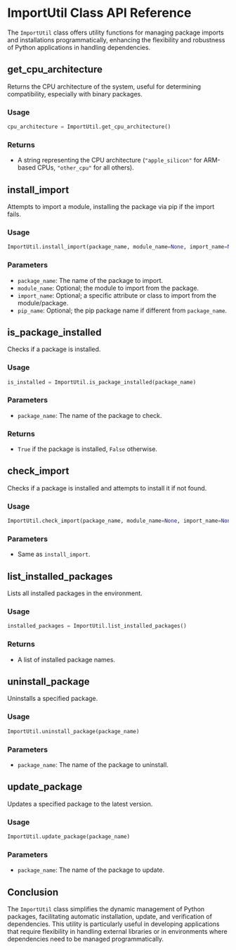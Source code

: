 

# ImportUtil Class API Reference

The `ImportUtil` class offers utility functions for managing package imports and installations programmatically, enhancing the flexibility and robustness of Python applications in handling dependencies.

## get_cpu_architecture

Returns the CPU architecture of the system, useful for determining compatibility, especially with binary packages.

### Usage

```python
cpu_architecture = ImportUtil.get_cpu_architecture()
```

### Returns

- A string representing the CPU architecture (`"apple_silicon"` for ARM-based CPUs, `"other_cpu"` for all others).

## install_import

Attempts to import a module, installing the package via pip if the import fails.

### Usage

```python
ImportUtil.install_import(package_name, module_name=None, import_name=None, pip_name=None)
```

### Parameters

- `package_name`: The name of the package to import.
- `module_name`: Optional; the module to import from the package.
- `import_name`: Optional; a specific attribute or class to import from the module/package.
- `pip_name`: Optional; the pip package name if different from `package_name`.

## is_package_installed

Checks if a package is installed.

### Usage

```python
is_installed = ImportUtil.is_package_installed(package_name)
```

### Parameters

- `package_name`: The name of the package to check.

### Returns

- `True` if the package is installed, `False` otherwise.

## check_import

Checks if a package is installed and attempts to install it if not found.

### Usage

```python
ImportUtil.check_import(package_name, module_name=None, import_name=None, pip_name=None)
```

### Parameters

- Same as `install_import`.

## list_installed_packages

Lists all installed packages in the environment.

### Usage

```python
installed_packages = ImportUtil.list_installed_packages()
```

### Returns

- A list of installed package names.

## uninstall_package

Uninstalls a specified package.

### Usage

```python
ImportUtil.uninstall_package(package_name)
```

### Parameters

- `package_name`: The name of the package to uninstall.

## update_package

Updates a specified package to the latest version.

### Usage

```python
ImportUtil.update_package(package_name)
```

### Parameters

- `package_name`: The name of the package to update.

## Conclusion

The `ImportUtil` class simplifies the dynamic management of Python packages, facilitating automatic installation, update, and verification of dependencies. This utility is particularly useful in developing applications that require flexibility in handling external libraries or in environments where dependencies need to be managed programmatically.
